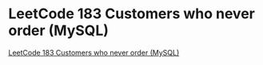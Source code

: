 # LeetCode 183 Customers who never order (MySQL)
[LeetCode 183 Customers who never order (MySQL)](https://aiwithcloud.com/2022/09/19/leetcode_183_customers_who_never_order_mysql/)